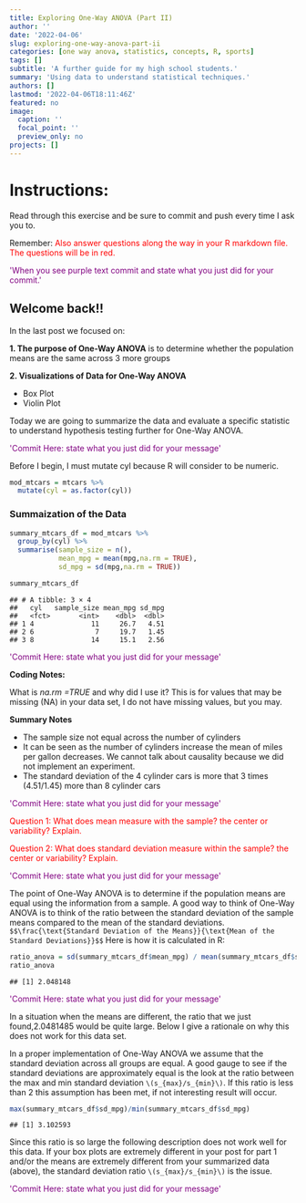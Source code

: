 ```yaml
---
title: Exploring One-Way ANOVA (Part II)
author: ''
date: '2022-04-06'
slug: exploring-one-way-anova-part-ii
categories: [one way anova, statistics, concepts, R, sports]
tags: []
subtitle: 'A further guide for my high school students.'
summary: 'Using data to understand statistical techniques.'
authors: []
lastmod: '2022-04-06T18:11:46Z'
featured: no
image:
  caption: ''
  focal_point: ''
  preview_only: no
projects: []
---
```





# Instructions:
Read through this exercise and be sure to commit and push every time I ask you to. 

Remember:
<span style="color: red;"> Also answer questions along the way in your R markdown file. The questions will be in red.</span> 

<span style="color: purple;">'When you see purple text commit and state what you just did for your commit.'</span>

## Welcome back!!
In the last post we focused on:

**1. The purpose of One-Way ANOVA** is to determine whether the population means are the same across 3 more groups

**2. Visualizations of Data for One-Way ANOVA**
  
  - Box Plot
  - Violin Plot

Today we are going to summarize the data and evaluate a specific statistic to understand hypothesis testing further for One-Way ANOVA.

<span style="color: purple;">'Commit Here: state what you just did for your message'</span>



Before I begin, I must mutate cyl because R will consider to be numeric.



```r
mod_mtcars = mtcars %>% 
  mutate(cyl = as.factor(cyl))
```


### Summaization of the Data


```r
summary_mtcars_df = mod_mtcars %>% 
  group_by(cyl) %>% 
  summarise(sample_size = n(),
            mean_mpg = mean(mpg,na.rm = TRUE),
            sd_mpg = sd(mpg,na.rm = TRUE))

summary_mtcars_df
```

```
## # A tibble: 3 × 4
##   cyl   sample_size mean_mpg sd_mpg
##   <fct>       <int>    <dbl>  <dbl>
## 1 4              11     26.7   4.51
## 2 6               7     19.7   1.45
## 3 8              14     15.1   2.56
```

<span style="color: purple;">'Commit Here: state what you just did for your message'</span>


**Coding Notes:**

What is *na.rm =TRUE* and why did I use it? This is for values that may be missing (NA) in your data set, I do not have missing values, but you may.


**Summary Notes**

- The sample size not equal across the number of cylinders
- It can be seen as the number of cylinders increase the mean of miles per gallon decreases. We cannot talk about causality because we did not implement an experiment.
- The standard deviation of the 4 cylinder cars is more that 3 times (4.51/1.45) more than 8 cylinder cars

<span style="color: purple;">'Commit Here: state what you just did for your message'</span>


<span style="color: red;">Question 1: What does mean measure with the sample? the center or variability? Explain.</span>

<span style="color: red;">Question 2: What does standard deviation measure within the sample? the center or variability? Explain.</span>

<span style="color: purple;">'Commit Here: state what you just did for your message'</span>





The point of One-Way ANOVA is to determine if the population means are equal using
the information from a sample. A good way to think of One-Way ANOVA is to think of
the ratio between the standard deviation of the sample means compared to the mean 
of the standard deviations.
`$$\frac{\text{Standard Deviation of the Means}}{\text{Mean of the Standard Deviations}}$$`
Here is how it is calculated in R:

```r
ratio_anova = sd(summary_mtcars_df$mean_mpg) / mean(summary_mtcars_df$sd_mpg)
ratio_anova
```

```
## [1] 2.048148
```

<span style="color: purple;">'Commit Here: state what you just did for your message'</span>


In a situation when the means are different, the ratio that we just found,2.0481485 would be quite large. Below I give a rationale on why this does not work for this data set.


In a proper implementation of One-Way ANOVA we assume that the standard deviation across all groups are equal. A good gauge to see if the standard deviations are approximately equal is the look at the ratio between the max and min standard deviation `\(s_{max}/s_{min}\)`. If this ratio is less than 2 this assumption has been met, if not interesting result will occur.


```r
max(summary_mtcars_df$sd_mpg)/min(summary_mtcars_df$sd_mpg)
```

```
## [1] 3.102593
```

Since this ratio is so large the following description does not work well for
this data. If your box plots are extremely different in your post for part 1 
and/or the means are extremely different from your summarized data (above),
the standard deviation ratio `\(s_{max}/s_{min}\)` is the issue.

<span style="color: purple;">'Commit Here: state what you just did for your message'</span>


